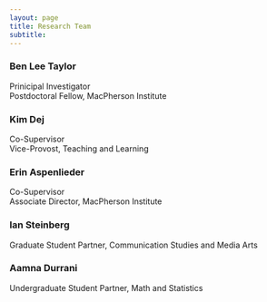 ```yaml
---
layout: page
title: Research Team
subtitle:
---
```


### Ben Lee Taylor
Prinicipal Investigator  
Postdoctoral Fellow, MacPherson Institute

### Kim Dej
Co-Supervisor  
Vice-Provost, Teaching and Learning

### Erin Aspenlieder
Co-Supervisor  
Associate Director, MacPherson Institute

### Ian Steinberg
Graduate Student Partner, Communication Studies and Media Arts

### Aamna Durrani
Undergraduate Student Partner, Math and Statistics

